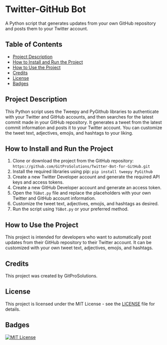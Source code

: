 # Twitter-GitHub Bot

A Python script that generates updates from your own GitHub repository and posts them to your Twitter account.

## Table of Contents

- [Project Description](#project-description)
- [How to Install and Run the Project](#how-to-install-and-run-the-project)
- [How to Use the Project](#how-to-use-the-project)
- [Credits](#credits)
- [License](#license)
- [Badges](#badges)

## Project Description

This Python script uses the Tweepy and PyGithub libraries to authenticate with your Twitter and GitHub accounts, and then searches for the latest commit made in your GitHub repository. It generates a tweet from the latest commit information and posts it to your Twitter account. You can customize the tweet text, adjectives, emojis, and hashtags to your liking.

## How to Install and Run the Project

1. Clone or download the project from the GitHub repository: `https://github.com/GitProSolutions/Twitter-Bot-for-GitHub.git`
2. Install the required libraries using pip: `pip install tweepy PyGithub`
3. Create a new Twitter Developer account and generate the required API keys and access tokens.
4. Create a new GitHub Developer account and generate an access token.
5. Open the `TGBot.py` file and replace the placeholders with your own Twitter and GitHub account information.
6. Customize the tweet text, adjectives, emojis, and hashtags as desired.
7. Run the script using `TGBot.py` or your preferred method.

## How to Use the Project

This project is intended for developers who want to automatically post updates from their GitHub repository to their Twitter account. It can be customized with your own tweet text, adjectives, emojis, and hashtags.

## Credits

This project was created by GitProSolutions.

## License

This project is licensed under the MIT License - see the [LICENSE](LICENSE) file for details.

## Badges

[![MIT License](https://img.shields.io/badge/license-MIT-blue.svg)](https://opensource.org/licenses/MIT)
